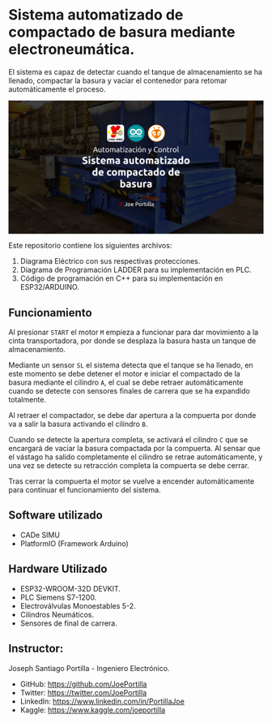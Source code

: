# Sistema automatizado de compactado de basura mediante electroneumática.

El sistema es capaz de detectar cuando el tanque de almacenamiento se ha llenado, compactar la basura y vaciar el contenedor para retomar automáticamente el proceso.

<img src="https://raw.githubusercontent.com/JoePortilla/CompactadoraDeBasura-ElectroNeumatica/main/img/compactadora_cover.webp" width="800" alt="logo" style="display:block;margin:auto;">

Este repositorio contiene los siguientes archivos:

1. Diagrama Eléctrico con sus respectivas protecciones.
2. Diagrama de Programación LADDER para su implementación en PLC.
3. Código de programación en C++ para su implementación en ESP32/ARDUINO.

## Funcionamiento
Al presionar `START` el motor `M` empieza a funcionar para dar movimiento a la cinta transportadora, por donde se desplaza la basura hasta un tanque de almacenamiento.

Mediante un sensor `SL` el sistema detecta que el tanque se ha llenado, en este momento se debe detener el motor e iniciar el compactado de la basura mediante el cilindro `A`, el cual se debe retraer automáticamente cuando se detecte con sensores finales de carrera que se ha expandido totalmente.

Al retraer el compactador, se debe dar apertura a la compuerta por donde va a salir la basura activando el cilindro `B`.

Cuando se detecte la apertura completa, se activará el cilindro `C` que se encargará de vaciar la basura compactada por la compuerta. Al sensar que el vástago ha salido completamente el cilindro se retrae automáticamente, y una vez se detecte su retracción completa la compuerta se debe cerrar.

Tras cerrar la compuerta el motor se vuelve a encender automáticamente para continuar el funcionamiento del sistema.

## Software utilizado
- CADe SIMU
- PlatformIO (Framework Arduino)

## Hardware Utilizado
- ESP32-WROOM-32D DEVKIT.
- PLC Siemens S7-1200.
- Electroválvulas Monoestables 5-2.
- Cilindros Neumáticos.
- Sensores de final de carrera.

## Instructor:
Joseph Santiago Portilla - Ingeniero Electrónico.
- GitHub: https://github.com/JoePortilla
- Twitter: https://twitter.com/JoePortilla
- LinkedIn: https://www.linkedin.com/in/PortillaJoe
- Kaggle: https://www.kaggle.com/joeportilla
